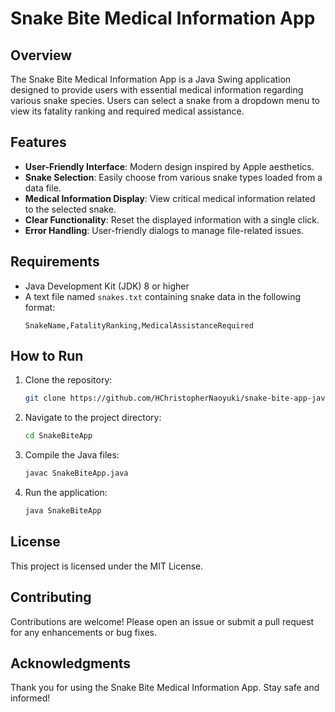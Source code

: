 # Snake Bite Medical Information App

## Overview
The Snake Bite Medical Information App is a Java Swing application designed to provide users with essential medical information regarding various snake species. Users can select a snake from a dropdown menu to view its fatality ranking and required medical assistance.

## Features
- **User-Friendly Interface**: Modern design inspired by Apple aesthetics.
- **Snake Selection**: Easily choose from various snake types loaded from a data file.
- **Medical Information Display**: View critical medical information related to the selected snake.
- **Clear Functionality**: Reset the displayed information with a single click.
- **Error Handling**: User-friendly dialogs to manage file-related issues.

## Requirements
- Java Development Kit (JDK) 8 or higher
- A text file named `snakes.txt` containing snake data in the following format:
  ```
  SnakeName,FatalityRanking,MedicalAssistanceRequired
  ```

## How to Run
1. Clone the repository:
   ```bash
   git clone https://github.com/HChristopherNaoyuki/snake-bite-app-java-project.git
   ```
2. Navigate to the project directory:
   ```bash
   cd SnakeBiteApp
   ```
3. Compile the Java files:
   ```bash
   javac SnakeBiteApp.java
   ```
4. Run the application:
   ```bash
   java SnakeBiteApp
   ```

## License
This project is licensed under the MIT License.

## Contributing
Contributions are welcome! Please open an issue or submit a pull request for any enhancements or bug fixes.

## Acknowledgments
Thank you for using the Snake Bite Medical Information App. Stay safe and informed!
